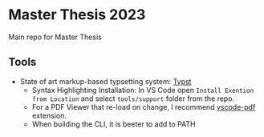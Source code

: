 # Master Thesis 2023
Main repo for Master Thesis

## Tools

- State of art markup-based typsetting system: [Typst](https://github.com/typst/typst/blob/main/README.md)
  - Syntax Highlighting Installation: In VS Code open `Install Exention from Location` and select `tools/support` folder from the repo.
  - For a PDF Viewer that re-load on change, I recommend [vscode-pdf](https://marketplace.visualstudio.com/items?itemName=tomoki1207.pdf) extension.
  - When building the CLI, it is beeter to add to PATH
